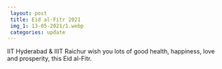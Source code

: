 ```yaml
---
 layout: post	
 title: Eid al-Fitr 2021
 img_1: 13-05-2021/1.webp
 categories: update
---
```


IIT Hyderabad & IIIT Raichur wish you lots of good health, happiness, love and prosperity, this Eid al-Fitr.
